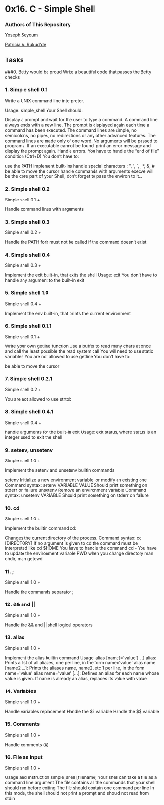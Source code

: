 # 0x16. C - Simple Shell

### Authors of This Repository

[Yoseph Seyoum](https://github.com/Yoseph47)

[Patricia A. Rukud'de](https://github.com/eri2pear)

## Tasks

###0. Betty would be proud
Write a beautiful code that passes the Betty checks

### 1. Simple shell 0.1
Write a UNIX command line interpreter.

Usage: simple_shell
Your Shell should:

Display a prompt and wait for the user to type a command. A command line always ends with a new line.
The prompt is displayed again each time a command has been executed.
The command lines are simple, no semicolons, no pipes, no redirections or any other advanced features.
The command lines are made only of one word. No arguments will be passed to programs.
If an executable cannot be found, print an error message and display the prompt again.
Handle errors.
You have to handle the “end of file” condition (Ctrl+D)
You don’t have to:

use the PATH
implement built-ins
handle special characters : ", ', `, \, *, &, #
be able to move the cursor
handle commands with arguments
execve will be the core part of your Shell, don’t forget to pass the environ to it…

### 2. Simple shell 0.2
Simple shell 0.1 +

Handle command lines with arguments

### 3. Simple shell 0.3
Simple shell 0.2 +

Handle the PATH
fork must not be called if the command doesn’t exist

### 4. Simple shell 0.4
Simple shell 0.3 +

Implement the exit built-in, that exits the shell
Usage: exit
You don’t have to handle any argument to the built-in exit

### 5. Simple shell 1.0
Simple shell 0.4 +

Implement the env built-in, that prints the current environment

### 6. Simple shell 0.1.1
Simple shell 0.1 +

Write your own getline function
Use a buffer to read many chars at once and call the least possible the read system call
You will need to use static variables
You are not allowed to use getline
You don’t have to:

be able to move the cursor

### 7. Simple shell 0.2.1
Simple shell 0.2 +

You are not allowed to use strtok

### 8. Simple shell 0.4.1
Simple shell 0.4 +

handle arguments for the built-in exit
Usage: exit status, where status is an integer used to exit the shell

### 9. setenv, unsetenv
Simple shell 1.0 +

Implement the setenv and unsetenv builtin commands

setenv
Initialize a new environment variable, or modify an existing one
Command syntax: setenv VARIABLE VALUE
Should print something on stderr on failure
unsetenv
Remove an environment variable
Command syntax: unsetenv VARIABLE
Should print something on stderr on failure

### 10. cd
Simple shell 1.0 +

Implement the builtin command cd:

Changes the current directory of the process.
Command syntax: cd [DIRECTORY]
If no argument is given to cd the command must be interpreted like cd $HOME
You have to handle the command cd -
You have to update the environment variable PWD when you change directory
man chdir, man getcwd

### 11. ;
Simple shell 1.0 +

Handle the commands separator ;

### 12. && and ||
Simple shell 1.0 +

Handle the && and || shell logical operators

### 13. alias
Simple shell 1.0 +

Implement the alias builtin command
Usage: alias [name[='value'] ...]
alias: Prints a list of all aliases, one per line, in the form name='value'
alias name [name2 ...]: Prints the aliases name, name2, etc 1 per line, in the form name='value'
alias name='value' [...]: Defines an alias for each name whose value is given. If name is already an alias, replaces its value with value

### 14. Variables
Simple shell 1.0 +

Handle variables replacement
Handle the $? variable
Handle the $$ variable

### 15. Comments
Simple shell 1.0 +

Handle comments (#)

### 16. File as input
Simple shell 1.0 +

Usage and instruction simple_shell [filename]
Your shell can take a file as a command line argument
The file contains all the commands that your shell should run before exiting
The file should contain one command per line
In this mode, the shell should not print a prompt and should not read from stdin
